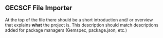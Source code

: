 ## GECSCF File Importer

At the top of the file there should be a short introduction and/ or overview that explains **what** the project is. This description should match descriptions added for package managers (Gemspec, package.json, etc.)